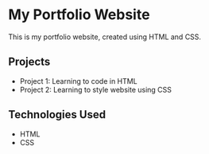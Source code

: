 # My Portfolio Website

This is my portfolio website, created using HTML and CSS.

## Projects

* Project 1: Learning to code in HTML
* Project 2: Learning to style website using CSS

## Technologies Used

* HTML
* CSS
